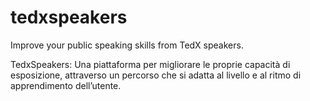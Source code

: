 # tedxspeakers

Improve your public speaking skills from TedX speakers.

TedxSpeakers: Una piattaforma per migliorare le proprie capacità di esposizione, attraverso un percorso che si adatta al livello e al ritmo di apprendimento dell’utente.
